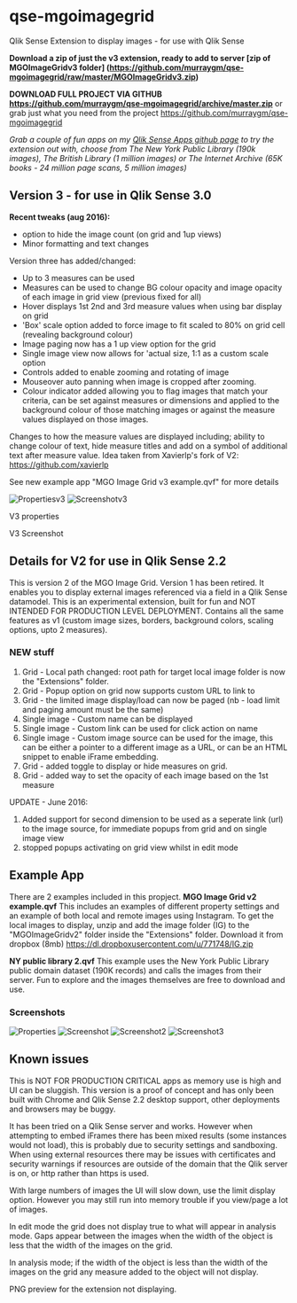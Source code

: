 # qse-mgoimagegrid
Qlik Sense Extension to display images - for use with Qlik Sense

**Download a zip of just the v3 extension, ready to add to server [zip of MGOImageGridv3 folder] (https://github.com/murraygm/qse-mgoimagegrid/raw/master/MGOImageGridv3.zip)**

**DOWNLOAD FULL PROJECT VIA GITHUB https://github.com/murraygm/qse-mgoimagegrid/archive/master.zip**
or grab just what you need from the project https://github.com/murraygm/qse-mgoimagegrid

*Grab a couple of fun apps on my [Qlik Sense Apps github page](https://github.com/murraygm/qs-mgoqliksenseapps) to try the extension out with, choose from The New York Public Library (190k images), The British Library (1 million images) or The Internet Archive (65K books - 24 million page scans, 5 million images)*

## Version 3 - for use in Qlik Sense 3.0
**Recent tweaks (aug 2016):**
* option to hide the image count (on grid and 1up views)
* Minor formatting and text changes

Version three has added/changed:
* Up to 3 measures can be used
* Measures can be used to change BG colour opacity and image opacity of each image in grid view (previous fixed for all)
* Hover displays 1st 2nd and 3rd measure values when using bar display on grid
* 'Box' scale option added to force image to fit scaled to 80% on grid cell (revealing background colour)
* Image paging now has a 1 up view option for the grid
* Single image view now allows for 'actual size, 1:1 as a custom scale option
* Controls added to enable zooming and rotating of image
* Mouseover auto panning when image is cropped after zooming.
* Colour indicator added allowing you to flag images that match your criteria, can be set against measures or dimensions and applied to the background colour of those matching images or against the measure values displayed on those images.

Changes to how the measure values are displayed including; ability to change colour of text, hide measure titles and add on a symbol of additional text after measure value. Idea taken from Xavierlp's fork of V2: https://github.com/xavierlp

See new example app "MGO Image Grid v3 example.qvf" for more details

![Propertiesv3][Propsv3]
![Screenshotv3][Examplev3]

V3 properties

[Propsv3]: https://raw.githubusercontent.com/murraygm/qse-mgoimagegrid/v3/screenshots/imagegrid_props_v3.png "Propertiesv3"

V3 Screenshot

[Examplev3]: https://raw.githubusercontent.com/murraygm/qse-mgoimagegrid/v3/screenshots/Screen%20Shot%20v3.png "Properties" 



## Details for V2 for use in Qlik Sense 2.2

This is version 2 of the MGO Image Grid. Version 1 has been retired. It enables you to display external images referenced via a field in a Qlik Sense datamodel. 
This is an experimental extension, built for fun and NOT INTENDED FOR PRODUCTION LEVEL DEPLOYMENT.
Contains all the same features as v1 (custom image sizes, borders, background colors, scaling options, upto 2 measures).

### NEW stuff
1. Grid - Local path changed: root path for target local image folder is now the "Extensions" folder.
2. Grid - Popup option on grid now supports custom URL to link to
3. Grid - the limited image display/load can now be paged (nb - load limit and paging amount must be the same)
4. Single image - Custom name can be displayed
5. Single image - Custom link can be used for click action on name
6. Single image - Custom image source can be used for the image, this can be either a pointer to a different image as a URL, or can be an HTML snippet to enable iFrame embedding.
7. Grid - added toggle to display or hide measures on grid.
8. Grid - added way to set the opacity of each image based on the 1st measure
 
UPDATE - June 2016:
1. Added support for second dimension to be used as a seperate link (url) to the image source, for immediate popups from grid and on single image view
2. stopped popups activating on grid view whilst in edit mode

## Example App
There are 2 examples included in this propject.
**MGO Image Grid v2 example.qvf** This includes an examples of different property settings and an example of both local and remote images using Instagram. To get the local images to display, unzip and add the image folder (IG) to the "MGOImageGridv2" folder inside the "Extensions" folder. Download it from dropbox (8mb) https://dl.dropboxusercontent.com/u/771748/IG.zip

**NY public library 2.qvf** This example uses the New York Public Library public domain dataset (190K records) and calls the images from their server. Fun to explore and the images themselves are free to download and use.

### Screenshots
![Properties][Props]
![Screenshot][Example]
![Screenshot2][Example2]
![Screenshot3][Example3]

[Props]: https://raw.githubusercontent.com/murraygm/qse-mgoimagegrid/master/screenshots/imagegrid_props.png "Properties"

[Example]: https://raw.githubusercontent.com/murraygm/qse-mgoimagegrid/master/screenshots/Screen%20Shot%202016-03-15%20at%2017.57.05.png "Example Screen" 

[Example2]: https://raw.githubusercontent.com/murraygm/qse-mgoimagegrid/master/screenshots/Screen%20Shot%202016-03-15%20at%2022.10.24.png "Example Screen2" 

[Example3]: https://raw.githubusercontent.com/murraygm/qse-mgoimagegrid/master/screenshots/Screen%20Shot%202016-03-15%20at%2022.12.08.png "Example Screen3" 


## Known issues
This is NOT FOR PRODUCTION CRITICAL apps as memory use is high and UI can be sluggish.
This version is a proof of concept and has only been built with Chrome and Qlik Sense 2.2 desktop support, other deployments and browsers may be buggy.

It has been tried on a Qlik Sense server and works. However when attempting to embed iFrames there has been mixed results (some instances would not load), this is probably due to security settings and sandboxing. When using external resources there may be issues with certificates and security warnings if resources are outside of the domain that the Qlik server is on, or http rather than https is used.

With large numbers of images the UI will slow down, use the limit display option. However you may still run into memory trouble if you view/page a lot of images.

In edit mode the grid does not display true to what will appear in analysis mode. Gaps appear between the images when the width of the object is less that the width of the images on the grid.

In analysis mode; if the width of the object is less than the width of the images on the grid any measure added to the object will not display.

PNG preview for the extension not displaying.


